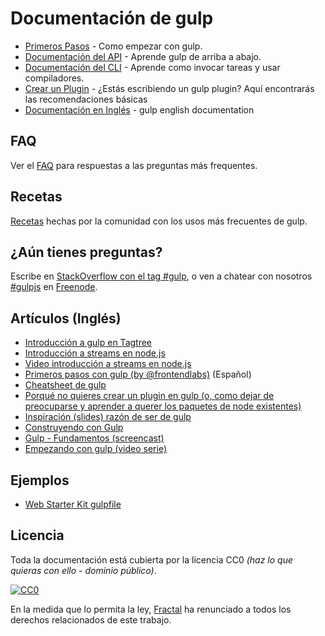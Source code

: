 # Documentación de gulp

* [Primeros Pasos](getting-started.md) - Como empezar con gulp.
* [Documentación del API](API.md) - Aprende gulp de arriba a abajo.
* [Documentación del CLI](CLI.md) - Aprende como invocar tareas y usar compiladores.
* [Crear un Plugin](writing-a-plugin/README.md) - ¿Estás escribiendo un gulp plugin? Aquí encontrarás las recomendaciones básicas
* [Documentación en Inglés][EnglishDocs] - gulp english documentation

## FAQ

Ver el [FAQ](FAQ.md) para respuestas a las preguntas más frequentes.

## Recetas

[Recetas](recipes#recipes) hechas por la comunidad con los usos más frecuentes de gulp.

## ¿Aún tienes preguntas?

Escribe en [StackOverflow con el tag #gulp](http://stackoverflow.com/questions/tagged/gulp), o ven a chatear con nosotros [#gulpjs](http://webchat.freenode.net/?channels=gulpjs) en [Freenode](http://freenode.net/).

## Artículos (Inglés)
* [Introducción a gulp en Tagtree](http://tagtree.tv/gulp)
* [Introducción a streams en node.js](https://github.com/substack/stream-handbook)
* [Video introducción a streams en node.js](http://www.youtube.com/watch?v=QgEuZ52OZtU)
* [Primeros pasos con gulp (by @frontendlabs)](http://frontend-labs.com/1669--gulp-js-en-espanol-tutorial-basico-primeros-pasos-y-ejemplos) (Español)
* [Cheatsheet de gulp](https://github.com/osscafe/gulp-cheatsheet)
* [Porqué no quieres crear un plugin en gulp (o, como dejar de preocuparse y aprender a querer los paquetes de node existentes)](http://blog.overzealous.com/post/74121048393/why-you-shouldnt-create-a-gulp-plugin-or-how-to-stop)
* [Inspiración (slides) razón de ser de gulp](http://slid.es/contra/gulp)
* [Construyendo con Gulp](http://www.smashingmagazine.com/2014/06/11/building-with-gulp/)
* [Gulp - Fundamentos (screencast)](https://www.youtube.com/watch?v=dwSLFai8ovQ)
* [Empezando con gulp (video serie)](http://www.youtube.com/playlist?list=PLRk95HPmOM6PN-G1xyKj9q6ap_dc9Yckm)

## Ejemplos

- [Web Starter Kit gulpfile](https://github.com/google/web-starter-kit/blob/master/gulpfile.js)


## Licencia

Toda la documentación está cubierta por la licencia CC0 *(haz lo que quieras con ello - dominio público)*.

[![CC0](http://i.creativecommons.org/p/zero/1.0/88x31.png)](http://creativecommons.org/publicdomain/zero/1.0/deed.es)

En la medida que lo permita la ley, [Fractal](http://wearefractal.com) ha renunciado a todos los derechos relacionados de este trabajo.

[EnglishDocs]: https://github.com/gulpjs/gulp/tree/master/docs
